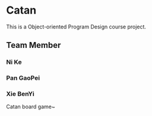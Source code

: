 # Catan
This is a Object-oriented Program Design course project.
## Team Member
### Ni Ke
### Pan GaoPei
### Xie BenYi
Catan board game~
